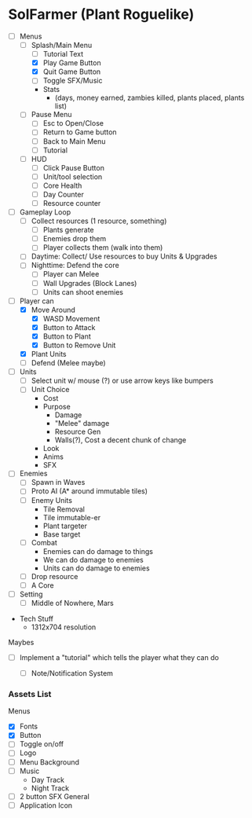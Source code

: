 # SolFarmer (Plant Roguelike)
- [ ] Menus
	- [ ] Splash/Main Menu
		- [ ] Tutorial Text
		- [x] Play Game Button
		- [x] Quit Game Button
		- [ ] Toggle SFX/Music
		- Stats
			- (days, money earned, zambies killed, plants placed, plants list)
	- [ ] Pause Menu
		- [ ] Esc to Open/Close
		- [ ] Return to Game button
		- [ ] Back to Main Menu
		- [ ] Tutorial
	- [ ] HUD
		- [ ] Click Pause Button
		- [ ] Unit/tool selection
		- [ ] Core Health
		- [ ] Day Counter
		- [ ] Resource counter
- [ ] Gameplay Loop
	- [ ] Collect resources (1 resource, something)
		- [ ] Plants generate
		- [ ] Enemies drop them
		- [ ] Player collects them (walk into them)
	- [ ] Daytime: Collect/ Use resources to buy Units & Upgrades
	- [ ] Nighttime: Defend the core
		- [ ] Player can Melee
		- [ ] Wall Upgrades (Block Lanes)
		- [ ] Units can shoot enemies
- [ ] Player can
	- [x] Move Around
		- [x] WASD Movement
		- [x] Button to Attack
		- [x] Button to Plant
		- [x] Button to Remove Unit
	- [x] Plant Units
	- [ ] Defend (Melee maybe)
- [ ] Units
	- [ ] Select unit w/ mouse (?) or use arrow keys like bumpers
	- [ ] Unit Choice
		- Cost
		- Purpose
			- Damage
			- "Melee" damage
			- Resource Gen
			- Walls(?), Cost a decent chunk of change
		- Look
		- Anims
		- SFX
- [ ] Enemies
	- [ ] Spawn in Waves
	- [ ] Proto AI (A* around immutable tiles)
	- [ ] Enemy Units
		- Tile Removal
		- Tile immutable-er
		- Plant targeter
		- Base target
	- [ ] Combat
		- Enemies can do damage to things
		- We can do damage to enemies
		- Units can do damage to enemies
	- [ ] Drop resource
	- [ ] A Core
- [ ] Setting
	- [ ] Middle of Nowhere, Mars
	
- Tech Stuff
	- 1312x704 resolution
	
Maybes
- [ ] Implement a "tutorial" which tells the player what they can do
	- [ ] Note/Notification System


### Assets List
Menus
- [x] Fonts
- [x] Button
- [ ] Toggle on/off
- [ ] Logo
- [ ] Menu Background
- [ ] Music
	- Day Track
	- Night Track
- [ ] 2 button SFX
General
- [ ] Application Icon